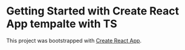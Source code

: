 # Getting Started with Create React App tempalte with TS

This project was bootstrapped with [Create React App](https://github.com/facebook/create-react-app).
